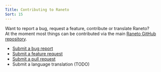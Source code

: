 ```yaml
---
Title: Contributing to Raneto
Sort: 15
---
```


Want to report a bug, request a feature, contribute or translate Raneto?  
At the moment most things can be contributed via the main [Raneto GitHub repository](https://github.com/ryanlelek/Raneto).

* [Submit a bug report](https://github.com/ryanlelek/Raneto/issues?labels=bug)
* [Submit a feature request](https://github.com/ryanlelek/Raneto/issues?labels=enhancement)
* [Submit a pull request](https://github.com/ryanlelek/Raneto/pulls)
* Submit a language translation (TODO)
